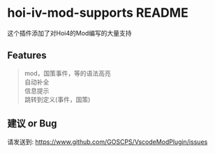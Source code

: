 # hoi-iv-mod-supports README

这个插件添加了对Hoi4的Mod编写的大量支持  

## Features
> mod，国策事件，等的语法高亮  
> 自动补全  
> 信息提示  
> 跳转到定义(事件，国策)  

## 建议 or Bug
请发送到: https://www.github.com/GOSCPS/VscodeModPlugin/issues